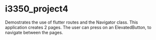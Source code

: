 # i3350_project4
Demostrates the use of flutter routes and the Navigator class. This application creates 2 pages. The user can press on an ElevatedButton, to navigate between the pages.